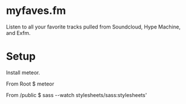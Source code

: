 myfaves.fm
==========

Listen to all your favorite tracks pulled from Soundcloud, Hype Machine, and Exfm.

Setup
==========
Install meteor.

From Root
    $ meteor

From /public
    $ sass --watch stylesheets/sass:stylesheets'
